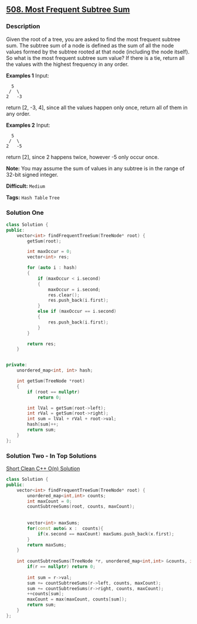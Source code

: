 ## [508. Most Frequent Subtree Sum](https://leetcode.com/problems/most-frequent-subtree-sum/description/)

### Description

Given the root of a tree, you are asked to find the most frequent subtree sum. The subtree sum of a node is defined as the sum of all the node values formed by the subtree rooted at that node (including the node itself). So what is the most frequent subtree sum value? If there is a tie, return all the values with the highest frequency in any order.

**Examples 1**
Input:

```
  5
 /  \
2   -3

```

return [2, -3, 4], since all the values happen only once, return all of them in any order.

**Examples 2**
Input:

```
  5
 /  \
2   -5

```

return [2], since 2 happens twice, however -5 only occur once.

**Note:** You may assume the sum of values in any subtree is in the range of 32-bit signed integer.



**Difficult:** `Medium`

**Tags:** `Hash Table` `Tree`



### Solution One

```c++
class Solution {
public:
    vector<int> findFrequentTreeSum(TreeNode* root) {
        getSum(root);

        int maxOccur = 0;
        vector<int> res;

        for (auto i : hash)
        {
            if (maxOccur < i.second)
            {
                maxOccur = i.second;
                res.clear();
                res.push_back(i.first);
            }
            else if (maxOccur == i.second)
            {
                res.push_back(i.first);
            }
        }

        return res;
    }


private:
    unordered_map<int, int> hash;

    int getSum(TreeNode *root)
    {
        if (root == nullptr)
            return 0;

        int lVal = getSum(root->left);
        int rVal = getSum(root->right);
        int sum = lVal + rVal + root->val;
        hash[sum]++;
        return sum;
    }
};
```



### Solution Two - In Top Solutions

[Short Clean C++ O(n) Solution](https://discuss.leetcode.com/topic/77763/short-clean-c-o-n-solution)

```c++
class Solution {
public:
    vector<int> findFrequentTreeSum(TreeNode* root) {
        unordered_map<int,int> counts;
        int maxCount = 0;
        countSubtreeSums(root, counts, maxCount);
        
        
        vector<int> maxSums;
        for(const auto& x :  counts){
            if(x.second == maxCount) maxSums.push_back(x.first);
        }
        return maxSums;
    }
    
    int countSubtreeSums(TreeNode *r, unordered_map<int,int> &counts, int& maxCount){
        if(r == nullptr) return 0;
        
        int sum = r->val;
        sum += countSubtreeSums(r->left, counts, maxCount);
        sum += countSubtreeSums(r->right, counts, maxCount);
        ++counts[sum];
        maxCount = max(maxCount, counts[sum]);
        return sum;
    }
};
```



